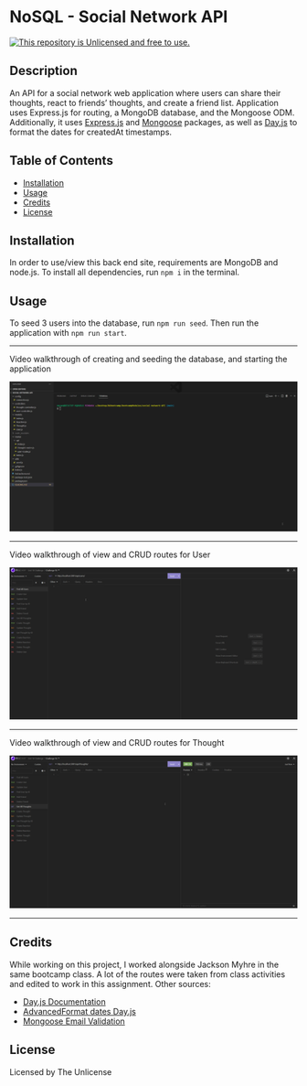 # NoSQL - Social Network API

[![This repository is Unlicensed and free to use.](https://img.shields.io/badge/license-Unlicense-blue.svg)](http://unlicense.org/)

## Description
An API for a social network web application where users can share their thoughts, react to friends’ thoughts, and create a friend list. Application uses Express.js for routing, a MongoDB database, and the Mongoose ODM. Additionally, it uses [Express.js](https://www.npmjs.com/package/express) and [Mongoose](https://www.npmjs.com/package/mongoose) packages, as well as [Day.js](https://www.npmjs.com/package/dayjs) to format the dates for createdAt timestamps.
  
## Table of Contents
- [Installation](#installation)
- [Usage](#usage)
- [Credits](#credits)
- [License](#license)

## Installation

In order to use/view this back end site, requirements are MongoDB and node.js. To install all dependencies, run ``` npm i ``` in the terminal. 

## Usage 
To seed 3 users into the database, run ``` npm run seed ```. Then run the application with ``` npm run start ```.

---

Video walkthrough of creating and seeding the database, and starting the application

![Seeding database and starting application](./assets/gifs/seed%26start.gif)

---

Video walkthrough of view and CRUD routes for User

![View and CRUD routes for User](./assets/gifs/userRoutes.gif)

---

Video walkthrough of view and CRUD routes for Thought

![View and CRUD routes for Thought](./assets/gifs/thoughtRoutes.gif)

---

## Credits
While working on this project, I worked alongside Jackson Myhre in the same bootcamp class. A lot of the routes were taken from class activities and edited to work in this assignment. Other sources: 
- [Day.js Documentation](https://day.js.org/docs/en/parse/string-format)
- [AdvancedFormat dates Day.js](https://day.js.org/docs/en/plugin/loading-into-nodejs)
- [Mongoose Email Validation](https://stackoverflow.com/questions/18022365/mongoose-validate-email-syntax)

## License
Licensed by The Unlicense
